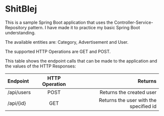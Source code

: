 # ShitBlej

This is a sample Spring Boot application that uses the Controller-Service-Repository pattern. I have made it to practice my basic Spring Boot understanding.

The available entities are: Category, Advertisement and User.

The supported HTTP Operations are GET and POST.

This table shows the endpoint calls that can be made to the application and the values of the HTTP Responses:

| Endpoint      | HTTP Operation | Returns       |
| :---          |     :----:     |          ---: |
| /api/users        | POST          | Returns the created user   |
| /api/{id}     | GET           | Returns the user with the specified id      |
